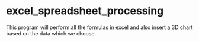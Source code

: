 # excel_spreadsheet_processing
This program will perform all the formulas in excel and also insert a 3D chart based on the data which we choose. 
